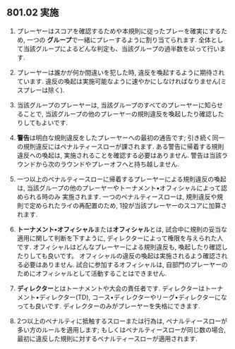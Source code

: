 ## 801.02 実施

1. プレーヤーはスコアを確認するためや本規則に従ったプレーを確実にするため,
一つの **グループ**で一緒にプレーするように割り当てられます.
全体として当該グループによるどんな判定も、当該グループの過半数を以って行います.

1. プレーヤーは誰かが何か間違いを犯した時, 違反を喚起するように期待されています.
違反の喚起は実施可能なように速やかにしなければなりません(ミスプレーは除く).

1. 当該グループのプレーヤーは,
当該グループのすべてのプレーヤーに知らせることで,
当該グループの他のプレーヤーの規則違反を喚起したり確認したりしてもよいです.

1. **警告**は明白な規則違反をしたプレーヤーへの最初の通告です;
引き続く同一の規則違反にはペナルティースローが課されます.
ある警告に帰着する規則違反への喚起は, 実施されることを確認する必要はありません.
警告は当該ラウンドから次のラウンドやプレーオフへと持ち越しません.

1. 一つ以上のペナルティースローに帰着するプレーヤーによる規則違反の喚起は,
当該グループの他のプレーヤーやトーナメント•オフィシャルによって認められる時のみ
実施されます.
一つのペナルティースローは, 規則違反や規則で定められたライの再配置のため, 1投が当該プレーヤーのスコアに加算されます.

1. **トーナメント•オフィシャル**または**オフィシャル**とは,
試合中に規則の妥当な適用に関して判断を下すように,
ディレクターによって権限を与えられた人です.
オフィシャルはどんなプレーヤーによる規則違反も,
喚起したり確認したりしても良いです。
オフィシャルの違反の喚起は実施されるよう確認される必要はありません.
試合に参加するオフィシャルは, 自部門のプレーヤーのためにオフィシャルとして活動することはできません.

1. **ディレクター**とはトーナメントや大会の責任者です.
ディレクターはトーナメント•ディレクター(TD), コース•ディレクターやリーグ•ディレクターになっても良いです.
ディレクターのみがプレーヤーを失格にできます.

1. 2つ以上のペナルティに抵触するスローまたは行為は, ペナルティースローが多い方のルールを適用します;
もしくはペナルティースローが同じ数の場合, 最初に違反した規則に対するペナルティースローが適用されます.

